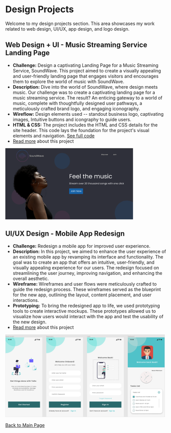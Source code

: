 # Design Projects

Welcome to my design projects section. This area showcases my work related to web design, UI/UX, app design, and logo design.

## Web Design + UI - Music Streaming Service Landing Page

- **Challenge:**  Design a captivating Landing Page for a Music Streaming Service, SoundWave. This project aimed to create a visually appealing and user-friendly landing page that engages visitors and encourages them to explore the world of music with SoundWave.
- **Description:** Dive into the world of SoundWave, where design meets music. Our challenge was to create a captivating landing page for a music streaming service. The result? An enticing gateway to a world of music, complete with thoughtfully designed user pathways, a meticulously crafted brand logo, and engaging iconography.
- **Wireflow:** Design elements used -- standout business logo, captivating images, Intuitive buttons and icongraphy to guide users. 
- **HTML & CSS:** The project includes the HTML and CSS details for the site header. This code lays the foundation for the project's visual elements and navigation. [See full code](https://github.com/hansieso/Portfolio/tree/main/coding/landingpage%2Blogodesign)
- [Read more](https://github.com/hansieso/Portfolio/blob/main/design/landingpage%2Blogodesign.md) about this project
<img src="https://github.com/hansieso/Portfolio/blob/33c699c6e72f48223be60e1d90509e77f1ce3b05/Github%20Portfolio%20Pictures/landingp.png" alt="Final SoundWave Logo" width="400">

  
## UI/UX Design - Mobile App Redesign

- **Challenge:** Redesign a mobile app for improved user experience.
- **Description:** In this project, we aimed to enhance the user experience of an existing mobile app by revamping its interface and functionality. The goal was to create an app that offers an intuitive, user-friendly, and visually appealing experience for our users. The redesign focused on streamlining the user journey, improving navigation, and enhancing the overall aesthetic.
- **Wireframe:** Wireframes and user flows were meticulously crafted to guide the redesign process. These wireframes served as the blueprint for the new app, outlining the layout, content placement, and user interactions.
- **Prototyping:** To bring the redesigned app to life, we used prototyping tools to create interactive mockups. These prototypes allowed us to visualize how users would interact with the app and test the usability of the new design.
- [Read more](https://github.com/hansieso/Portfolio/blob/main/design/productivityapp.md) about this project
<img src="https://github.com/hansieso/Portfolio/blob/27c2d390f08a3392c6cc9600983150468aada629/Github%20Portfolio%20Pictures/finallayout.png" alt="Final SoundWave Logo" width="500">
<br>

[Back to Main Page](../README.md)

